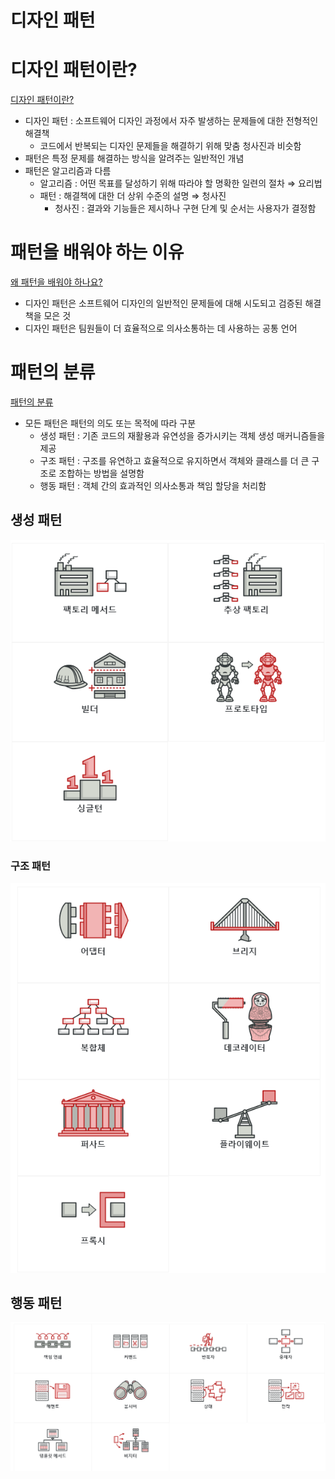 # 디자인 패턴

# 디자인 패턴이란?

[디자인 패턴이란?](https://refactoring.guru/ko/design-patterns/what-is-pattern)

- 디자인 패턴 : 소프트웨어 디자인 과정에서 자주 발생하는 문제들에 대한 전형적인 해결책
  - 코드에서 반복되는 디자인 문제들을 해결하기 위해 맞춤 청사진과 비슷함
- 패턴은 특정 문제를 해결하는 방식을 알려주는 일반적인 개념
- 패턴은 알고리즘과 다름
  - 알고리즘 : 어떤 목표를 달성하기 위해 따라야 할 명확한 일련의 절차 ⇒ 요리법
  - 패턴 : 해결책에 대한 더 상위 수준의 설명 ⇒ 청사진
    - 청사진 : 결과와 기능들은 제시하나 구현 단계 및 순서는 사용자가 결정함

# 패턴을 배워야 하는 이유

[왜 패턴을 배워야 하나요?](https://refactoring.guru/ko/design-patterns/why-learn-patterns)

- 디자인 패턴은 소프트웨어 디자인의 일반적인 문제들에 대해 시도되고 검증된 해결책을 모은 것
- 디자인 패턴은 팀원들이 더 효율적으로 의사소통하는 데 사용하는 공통 언어

# 패턴의 분류

[패턴의 분류](https://refactoring.guru/ko/design-patterns/classification)

- 모든 패턴은 패턴의 의도 또는 목적에 따라 구분
  - 생성 패턴 : 기존 코드의 재활용과 유연성을 증가시키는 객체 생성 매커니즘들을 제공
  - 구조 패턴 : 구조를 유연하고 효율적으로 유지하면서 객체와 클래스를 더 큰 구조로 조합하는 방법을 설명함
  - 행동 패턴 : 객체 간의 효과적인 의사소통과 책임 할당을 처리함

## 생성 패턴

![Untitled](%E1%84%83%E1%85%B5%E1%84%8C%E1%85%A1%E1%84%8B%E1%85%B5%E1%86%AB%20%E1%84%91%E1%85%A2%E1%84%90%E1%85%A5%E1%86%AB%208d2bfdc22c454d9fb82d79cd79da0a8d/Untitled.png)

### 구조 패턴

![Untitled](%E1%84%83%E1%85%B5%E1%84%8C%E1%85%A1%E1%84%8B%E1%85%B5%E1%86%AB%20%E1%84%91%E1%85%A2%E1%84%90%E1%85%A5%E1%86%AB%208d2bfdc22c454d9fb82d79cd79da0a8d/Untitled%201.png)

## 행동 패턴

![Untitled](%E1%84%83%E1%85%B5%E1%84%8C%E1%85%A1%E1%84%8B%E1%85%B5%E1%86%AB%20%E1%84%91%E1%85%A2%E1%84%90%E1%85%A5%E1%86%AB%208d2bfdc22c454d9fb82d79cd79da0a8d/Untitled%202.png)
